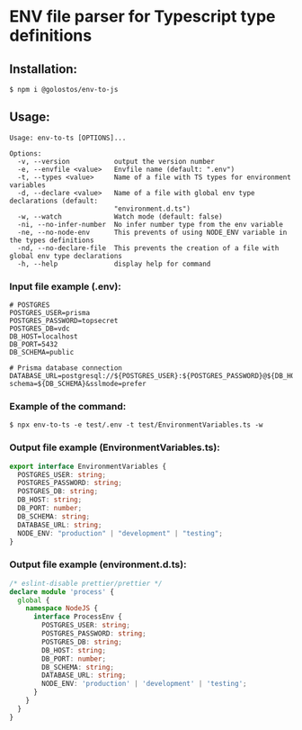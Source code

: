 # ENV file parser for Typescript type definitions

## Installation:

`$ npm i @golostos/env-to-js`

## Usage:

```
Usage: env-to-ts [OPTIONS]...

Options:
  -v, --version           output the version number
  -e, --envfile <value>   Envfile name (default: ".env")
  -t, --types <value>     Name of a file with TS types for environment variables
  -d, --declare <value>   Name of a file with global env type declarations (default:
                          "environment.d.ts")
  -w, --watch             Watch mode (default: false)
  -ni, --no-infer-number  No infer number type from the env variable
  -ne, --no-node-env      This prevents of using NODE_ENV variable in the types definitions
  -nd, --no-declare-file  This prevents the creation of a file with global env type declarations        
  -h, --help              display help for command
```

### Input file example (.env):

```
# POSTGRES
POSTGRES_USER=prisma
POSTGRES_PASSWORD=topsecret
POSTGRES_DB=vdc
DB_HOST=localhost
DB_PORT=5432
DB_SCHEMA=public

# Prisma database connection
DATABASE_URL=postgresql://${POSTGRES_USER}:${POSTGRES_PASSWORD}@${DB_HOST}:${DB_PORT}/${POSTGRES_DB}?schema=${DB_SCHEMA}&sslmode=prefer
```

### Example of the command:

`$ npx env-to-ts -e test/.env -t test/EnvironmentVariables.ts -w`

### Output file example (EnvironmentVariables.ts):

```typescript
export interface EnvironmentVariables {
  POSTGRES_USER: string;
  POSTGRES_PASSWORD: string;
  POSTGRES_DB: string;
  DB_HOST: string;
  DB_PORT: number;
  DB_SCHEMA: string;
  DATABASE_URL: string;
  NODE_ENV: "production" | "development" | "testing";
}
```

### Output file example (environment.d.ts):

```typescript
/* eslint-disable prettier/prettier */
declare module 'process' {
  global {
    namespace NodeJS {
      interface ProcessEnv {
        POSTGRES_USER: string;
        POSTGRES_PASSWORD: string;
        POSTGRES_DB: string;
        DB_HOST: string;
        DB_PORT: number;
        DB_SCHEMA: string;
        DATABASE_URL: string;
        NODE_ENV: 'production' | 'development' | 'testing';
      }
    }
  }
}
```